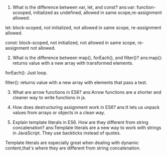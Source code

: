 1) What is the difference between var, let, and const?
ans:var: function-scooped, initialized as undefined, allowed in same scope,re-assignment allowed.

let: block-scoped, not initialized, not allowed in same scope, re-assignment allowed.

const: block-scoped, not initialized, not allowed in same scope, re-assignment not allowed.

2) What is the difference between map(), forEach(), and filter()?
ans:map(): returns value with a new array with transformed elements.

 forEach(): Just loop.

 filter(): returns value with a new array with elements that pass a test.

3) What are arrow functions in ES6?
ans:Arrow functions are a shorter and cleaner way to write functions in js.

4) How does destructuring assignment work in ES6?
ans:It lets us unpack values from arrays or objects in a clean way.

5) Explain template literals in ES6. How are they different from string concatenation?
ans:Template literals are a new way to work with strings in JavaScript. They use backticks instead of quotes.

Template literals are especially great when dealing with dynamic content,that's where they are different from string concatenation.
